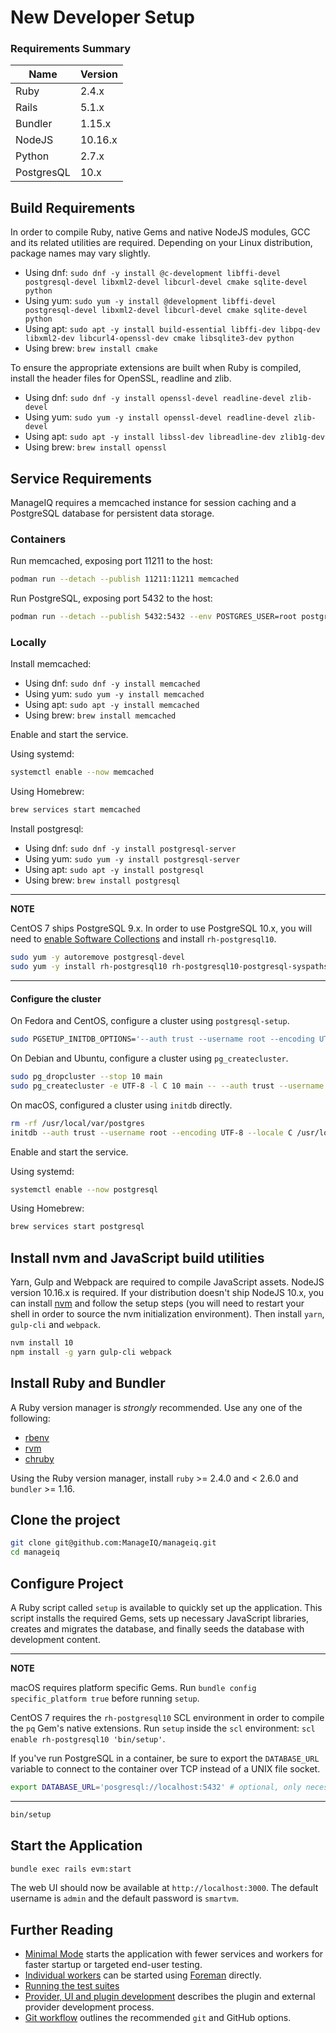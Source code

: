 # New Developer Setup

### Requirements Summary

| **Name**   | **Version** |
| ---------- | ----------- |
| Ruby       | 2.4.x       |
| Rails      | 5.1.x       |
| Bundler    | 1.15.x      |
| NodeJS     | 10.16.x     |
| Python     | 2.7.x       |
| PostgresQL | 10.x        |

## Build Requirements

In order to compile Ruby, native Gems and native NodeJS modules, GCC and its related utilities are required. Depending on your Linux distribution, package names may vary slightly.

* Using dnf: `sudo dnf -y install @c-development libffi-devel postgresql-devel libxml2-devel libcurl-devel cmake sqlite-devel python`
* Using yum: `sudo yum -y install @development libffi-devel postgresql-devel libxml2-devel libcurl-devel cmake sqlite-devel python`
* Using apt: `sudo apt -y install build-essential libffi-dev libpq-dev libxml2-dev libcurl4-openssl-dev cmake libsqlite3-dev python`
* Using brew: `brew install cmake`

To ensure the appropriate extensions are built when Ruby is compiled, install the header files for OpenSSL, readline and zlib.

* Using dnf: `sudo dnf -y install openssl-devel readline-devel zlib-devel`
* Using yum: `sudo yum -y install openssl-devel readline-devel zlib-devel`
* Using apt: `sudo apt -y install libssl-dev libreadline-dev zlib1g-dev`
* Using brew: `brew install openssl`

## Service Requirements

ManageIQ requires a memcached instance for session caching and a PostgreSQL database for persistent data storage.

### Containers

Run memcached, exposing port 11211 to the host:

```bash
podman run --detach --publish 11211:11211 memcached
```

Run PostgreSQL, exposing port 5432 to the host:

```bash
podman run --detach --publish 5432:5432 --env POSTGRES_USER=root postgres
```

### Locally

Install memcached:

* Using dnf: `sudo dnf -y install memcached`
* Using yum: `sudo yum -y install memcached`
* Using apt: `sudo apt -y install memcached`
* Using brew: `brew install memcached`

Enable and start the service.

Using systemd:

```bash
systemctl enable --now memcached
```

Using Homebrew:

```bash
brew services start memcached
```

Install postgresql:

* Using dnf: `sudo dnf -y install postgresql-server`
* Using yum: `sudo yum -y install postgresql-server`
* Using apt: `sudo apt -y install postgresql`
* Using brew: `brew install postgresql`

---
**NOTE**

CentOS 7 ships PostgreSQL 9.x. In order to use PostgreSQL 10.x, you will need to [enable Software Collections](https://www.softwarecollections.org/en/docs/) and install `rh-postgresql10`.

```bash
sudo yum -y autoremove postgresql-devel
sudo yum -y install rh-postgresql10 rh-postgresql10-postgresql-syspaths rh-postgresql10-postgresql-devel rh-postgresql10-postgresql-server-syspaths
```

---

#### Configure the cluster

On Fedora and CentOS, configure a cluster using `postgresql-setup`.

```bash
sudo PGSETUP_INITDB_OPTIONS='--auth trust --username root --encoding UTF-8 --locale C' postgresql-setup --initdb
```

On Debian and Ubuntu, configure a cluster using `pg_createcluster`.

```bash
sudo pg_dropcluster --stop 10 main
sudo pg_createcluster -e UTF-8 -l C 10 main -- --auth trust --username root
```

On macOS, configured a cluster using `initdb` directly.

```bash
rm -rf /usr/local/var/postgres
initdb --auth trust --username root --encoding UTF-8 --locale C /usr/local/var/postgres
```

Enable and start the service.

Using systemd:

```bash
systemctl enable --now postgresql
```

Using Homebrew:

```bash
brew services start postgresql
```

## Install nvm and JavaScript build utilities

Yarn, Gulp and Webpack are required to compile JavaScript assets. NodeJS version 10.16.x is required. If your distribution doesn't ship NodeJS 10.x, you can install [nvm](https://github.com/nvm-sh/nvm) and follow the setup steps (you will need to restart your shell in order to source the nvm initialization environment). Then install `yarn`, `gulp-cli` and `webpack`.

```bash
nvm install 10
npm install -g yarn gulp-cli webpack
```

## Install Ruby and Bundler

A Ruby version manager is *strongly* recommended. Use any one of the following:

* [rbenv](https://github.com/rbenv/rbenv)
* [rvm](http://rvm.io/)
* [chruby](https://github.com/postmodern/chruby)

Using the Ruby version manager, install `ruby` >= 2.4.0 and < 2.6.0 and `bundler` >= 1.16.

## Clone the project

```bash
git clone git@github.com:ManageIQ/manageiq.git
cd manageiq
```

## Configure Project

A Ruby script called `setup` is available to quickly set up the application. This script installs the required Gems, sets up necessary JavaScript libraries, creates and migrates the database, and finally seeds the database with development content.

---
**NOTE**

macOS requires platform specific Gems. Run `bundle config specific_platform true` before running `setup`.

CentOS 7 requires the `rh-postgresql10` SCL environment in order to compile the `pq` Gem's native extensions. Run `setup` inside the `scl` environment: `scl enable rh-postgresql10 'bin/setup'`.

If you've run PostgreSQL in a container, be sure to export the `DATABASE_URL` variable to connect to the container over TCP instead of a UNIX file socket.

```bash
export DATABASE_URL='posgresql://localhost:5432' # optional, only necessary if PostgreSQL is running in a container
```

---

```bash
bin/setup
```

## Start the Application

```bash
bundle exec rails evm:start
```

The web UI should now be available at `http://localhost:3000`. The default username is `admin` and the default password is `smartvm`.

## Further Reading

* [Minimal Mode](developer_setup/minimal_mode.md) starts the application with fewer services and workers for faster startup or targeted end-user testing.
* [Individual workers](developer_setup/foreman.md) can be started using [Foreman](https://ddollar.github.io/foreman) directly.
* [Running the test suites](developer_setup/running_test_suites.md)
* [Provider, UI and plugin development](developer_setup/plugins.md) describes the plugin and external provider development process.
* [Git workflow](developer_setup/git_workflow.md) outlines the recommended `git` and GitHub options.
